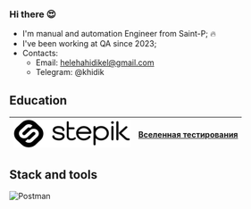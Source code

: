 ### Hi there 😍

* I'm manual and automation Engineer from Saint-P; :fire:
* I've been working at QA since 2023;
* Contacts:
  * Email: helehahidikel@gmail.com
  * Telegram: @khidik

## Education
![Степик](https://github.com/Khidikel/Khidikel/blob/main/stepik.png) | [Вселенная тестирования](https://drive.google.com/file/d/1uVK6zNp3XazTGR7Bg8P64yo-4rfIoYQ2/view?usp=sharing)
:------------------------------| :---------------------------:
## Stack and tools

 ![Postman](https://img.shields.io/badge/-Postman-000010?style=for-the-badge&logo=postman)
